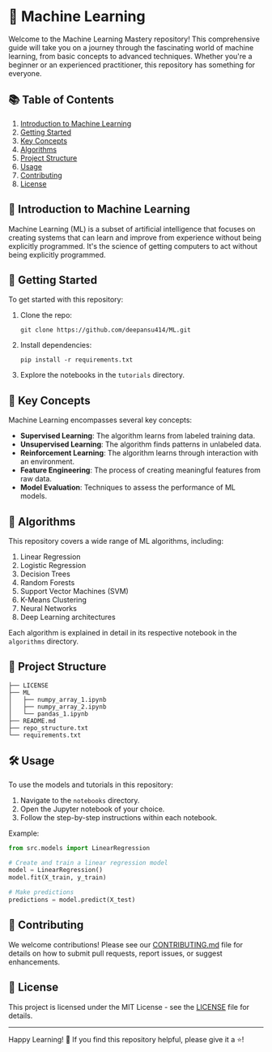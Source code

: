 # 🤖 Machine Learning

Welcome to the Machine Learning Mastery repository! This comprehensive guide will take you on a journey through the fascinating world of machine learning, from basic concepts to advanced techniques. Whether you're a beginner or an experienced practitioner, this repository has something for everyone.

## 📚 Table of Contents

1. [Introduction to Machine Learning](#introduction-to-machine-learning)
2. [Getting Started](#getting-started)
3. [Key Concepts](#key-concepts)
4. [Algorithms](#algorithms)
5. [Project Structure](#project-structure)
6. [Usage](#usage)
7. [Contributing](#contributing)
8. [License](#license)

## 🌟 Introduction to Machine Learning

Machine Learning (ML) is a subset of artificial intelligence that focuses on creating systems that can learn and improve from experience without being explicitly programmed. It's the science of getting computers to act without being explicitly programmed.

## 🚀 Getting Started

To get started with this repository:

1. Clone the repo:
   ```
   git clone https://github.com/deepansu414/ML.git
   ```
2. Install dependencies:
   ```
   pip install -r requirements.txt
   ```
3. Explore the notebooks in the `tutorials` directory.

## 🧠 Key Concepts

Machine Learning encompasses several key concepts:

- **Supervised Learning**: The algorithm learns from labeled training data.
- **Unsupervised Learning**: The algorithm finds patterns in unlabeled data.
- **Reinforcement Learning**: The algorithm learns through interaction with an environment.
- **Feature Engineering**: The process of creating meaningful features from raw data.
- **Model Evaluation**: Techniques to assess the performance of ML models.

## 🔬 Algorithms

This repository covers a wide range of ML algorithms, including:

1. Linear Regression
2. Logistic Regression
3. Decision Trees
4. Random Forests
5. Support Vector Machines (SVM)
6. K-Means Clustering
7. Neural Networks
8. Deep Learning architectures

Each algorithm is explained in detail in its respective notebook in the `algorithms` directory.

## 📁 Project Structure

<!-- START_STRUCTURE -->
```
├── LICENSE
├── ML
│   ├── numpy_array_1.ipynb
│   ├── numpy_array_2.ipynb
│   └── pandas_1.ipynb
├── README.md
├── repo_structure.txt
└── requirements.txt
```
<!-- END_STRUCTURE -->

## 🛠️ Usage

To use the models and tutorials in this repository:

1. Navigate to the `notebooks` directory.
2. Open the Jupyter notebook of your choice.
3. Follow the step-by-step instructions within each notebook.

Example:

```python
from src.models import LinearRegression

# Create and train a linear regression model
model = LinearRegression()
model.fit(X_train, y_train)

# Make predictions
predictions = model.predict(X_test)
```

## 🤝 Contributing

We welcome contributions! Please see our [CONTRIBUTING.md](CONTRIBUTING.md) file for details on how to submit pull requests, report issues, or suggest enhancements.

## 📄 License

This project is licensed under the MIT License - see the [LICENSE](LICENSE) file for details.

---

Happy Learning! 🎉 If you find this repository helpful, please give it a ⭐️!
